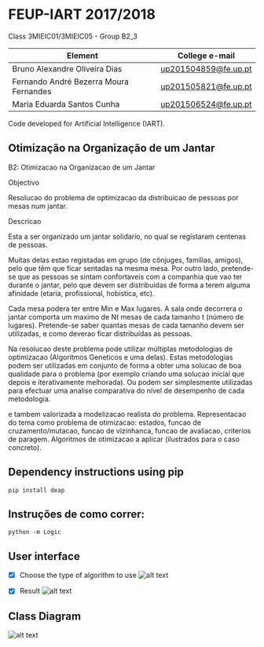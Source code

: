 # FEUP-IART 2017/2018 

Class 3MIEIC01/3MIEIC05 - Group B2_3

Element | College e-mail
--------|----------------
Bruno Alexandre Oliveira Dias |  up201504859@fe.up.pt
Fernando André Bezerra Moura Fernandes | up201505821@fe.up.pt
Maria Eduarda Santos Cunha | up201506524@fe.up.pt

Code developed for Artificial Intelligence (IART).

## Otimização na Organização de um Jantar 
 B2: Otimizacao na Organizacao de um Jantar

 Objectivo

 Resolucao do problema de optimizacao da distribuicao de pessoas por mesas num jantar.

 Descricao

 Esta a ser organizado um jantar solidario, no qual se registaram centenas de pessoas.

 Muitas delas estao registadas em grupo (de cônjuges, famílias, amigos), pelo que têm que ficar sentadas na mesma mesa.
 Por outro lado, pretende-se que as pessoas se sintam confortaveis com a companhia que vao ter durante o jantar,
 pelo que devem ser distribuídas de forma a terem alguma afinidade (etaria, profissional, hobística, etc).

 Cada mesa podera ter entre Min e Max lugares.
 A sala onde decorrera o jantar comporta um maximo de Nt mesas de cada tamanho t (número de lugares).
 Pretende-se saber quantas mesas de cada tamanho devem ser utilizadas, e como deverao ficar distribuídas as pessoas.

 Na resolucao deste problema pode utilizar múltiplas metodologias de optimizacao (Algoritmos Geneticos e uma delas).
 Estas metodologias podem ser utilizadas em conjunto de forma a obter uma solucao de boa qualidade para o problema
 (por exemplo criando uma solucao inicial que depois e iterativamente melhorada).
 Ou podem ser simplesmente utilizadas para efectuar uma analise comparativa do nível de desempenho de cada metodologia.

 e tambem valorizada a modelizacao realista do problema.
 Representacao do tema como problema de otimizacao: estados, funcao de cruzamento/mutacao,
 funcao de vizinhanca, funcao de avaliacao, criterios de paragem.
 Algoritmos de otimizacao a aplicar (ilustrados para o caso concreto).

## Dependency instructions using pip

``pip install deap``
 
## Instruções de como correr:

``python -m Logic ``

## User interface

- [x] Choose the type of algorithm to use 
![alt text](https://github.com/Marko50/FEUP-IART/blob/master/interface2.png)


- [x] Result 
![alt text](https://github.com/Marko50/FEUP-IART/blob/master/interface1.png)

## Class Diagram 
![alt text](https://github.com/Marko50/FEUP-IART/blob/master/classes.png)

